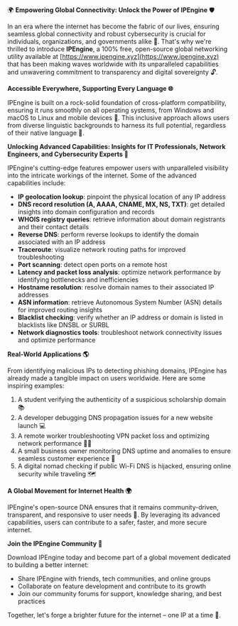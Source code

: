 🌍 **Empowering Global Connectivity: Unlock the Power of IPEngine** 🛡️

In an era where the internet has become the fabric of our lives, ensuring seamless global connectivity and robust cybersecurity is crucial for individuals, organizations, and governments alike 📡. That's why we're thrilled to introduce **IPEngine**, a 100% free, open-source global networking utility available at [https://www.ipengine.xyz](https://www.ipengine.xyz) that has been making waves worldwide with its unparalleled capabilities and unwavering commitment to transparency and digital sovereignty 🔓.

**Accessible Everywhere, Supporting Every Language 🌐**

IPEngine is built on a rock-solid foundation of cross-platform compatibility, ensuring it runs smoothly on all operating systems, from Windows and macOS to Linux and mobile devices 🚀. This inclusive approach allows users from diverse linguistic backgrounds to harness its full potential, regardless of their native language 🔗.

**Unlocking Advanced Capabilities: Insights for IT Professionals, Network Engineers, and Cybersecurity Experts 🔑**

IPEngine's cutting-edge features empower users with unparalleled visibility into the intricate workings of the internet. Some of the advanced capabilities include:

*   **IP geolocation lookup**: pinpoint the physical location of any IP address
*   **DNS record resolution (A, AAAA, CNAME, MX, NS, TXT)**: get detailed insights into domain configuration and records
*   **WHOIS registry queries**: retrieve information about domain registrants and their contact details
*   **Reverse DNS**: perform reverse lookups to identify the domain associated with an IP address
*   **Traceroute**: visualize network routing paths for improved troubleshooting
*   **Port scanning**: detect open ports on a remote host
*   **Latency and packet loss analysis**: optimize network performance by identifying bottlenecks and inefficiencies
*   **Hostname resolution**: resolve domain names to their associated IP addresses
*   **ASN information**: retrieve Autonomous System Number (ASN) details for improved routing insights
*   **Blacklist checking**: verify whether an IP address or domain is listed in blacklists like DNSBL or SURBL
*   **Network diagnostics tools**: troubleshoot network connectivity issues and optimize performance

**Real-World Applications 🌎**

From identifying malicious IPs to detecting phishing domains, IPEngine has already made a tangible impact on users worldwide. Here are some inspiring examples:

1.  A student verifying the authenticity of a suspicious scholarship domain 📚
2.  A developer debugging DNS propagation issues for a new website launch 💻
3.  A remote worker troubleshooting VPN packet loss and optimizing network performance 🏃‍♂️
4.  A small business owner monitoring DNS uptime and anomalies to ensure seamless customer experience 💼
5.  A digital nomad checking if public Wi-Fi DNS is hijacked, ensuring online security while traveling 🗺

**A Global Movement for Internet Health 🌍**

IPEngine's open-source DNA ensures that it remains community-driven, transparent, and responsive to user needs 🤝. By leveraging its advanced capabilities, users can contribute to a safer, faster, and more secure internet.

**Join the IPEngine Community 🚀**

Download IPEngine today and become part of a global movement dedicated to building a better internet:

*   Share IPEngine with friends, tech communities, and online groups
*   Collaborate on feature development and contribute to its growth
*   Join our community forums for support, knowledge sharing, and best practices

Together, let's forge a brighter future for the internet – one IP at a time 🌟.